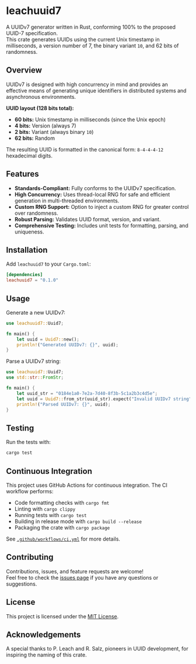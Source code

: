 # leachuuid7

A UUIDv7 generator written in Rust, conforming 100% to the proposed UUID-7 specification.  
This crate generates UUIDs using the current Unix timestamp in milliseconds, a version number of 7, the binary variant `10`, and 62 bits of randomness.

## Overview

UUIDv7 is designed with high concurrency in mind and provides an effective means of generating unique identifiers in distributed systems and asynchronous environments.

**UUID layout (128 bits total):**
- **60 bits:** Unix timestamp in milliseconds (since the Unix epoch)
- **4 bits:** Version (always 7)
- **2 bits:** Variant (always binary `10`)
- **62 bits:** Random

The resulting UUID is formatted in the canonical form: `8-4-4-4-12` hexadecimal digits.

## Features

- **Standards-Compliant:** Fully conforms to the UUIDv7 specification.
- **High Concurrency:** Uses thread-local RNG for safe and efficient generation in multi-threaded environments.
- **Custom RNG Support:** Option to inject a custom RNG for greater control over randomness.
- **Robust Parsing:** Validates UUID format, version, and variant.
- **Comprehensive Testing:** Includes unit tests for formatting, parsing, and uniqueness.

## Installation

Add `leachuuid7` to your `Cargo.toml`:

```toml
[dependencies]
leachuuid7 = "0.1.0"
```

## Usage

Generate a new UUIDv7:

```rust
use leachuuid7::Uuid7;

fn main() {
    let uuid = Uuid7::new();
    println!("Generated UUIDv7: {}", uuid);
}
```

Parse a UUIDv7 string:

```rust
use leachuuid7::Uuid7;
use std::str::FromStr;

fn main() {
    let uuid_str = "0184e1a0-7e2a-7d40-8f3b-5c1a2b3c4d5e";
    let uuid = Uuid7::from_str(uuid_str).expect("Invalid UUIDv7 string");
    println!("Parsed UUIDv7: {}", uuid);
}
```

## Testing

Run the tests with:

```bash
cargo test
```

## Continuous Integration

This project uses GitHub Actions for continuous integration. The CI workflow performs:

- Code formatting checks with `cargo fmt`
- Linting with `cargo clippy`
- Running tests with `cargo test`
- Building in release mode with `cargo build --release`
- Packaging the crate with `cargo package`

See [`.github/workflows/ci.yml`](.github/workflows/ci.yml) for more details.

## Contributing

Contributions, issues, and feature requests are welcome!  
Feel free to check the [issues page](https://github.com/yourusername/leachuuid7/issues) if you have any questions or suggestions.

## License

This project is licensed under the [MIT License](LICENSE).

## Acknowledgements

A special thanks to P. Leach and R. Salz, pioneers in UUID development, for inspiring the naming of this crate.
